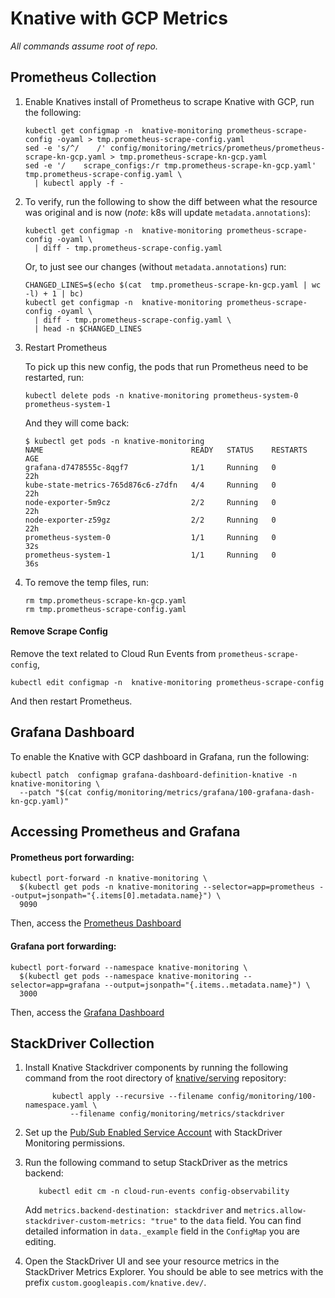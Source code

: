# Knative with GCP Metrics

_All commands assume root of repo._

## Prometheus Collection

1. Enable Knatives install of Prometheus to scrape Knative with GCP, run the
   following:

   ```shell
   kubectl get configmap -n  knative-monitoring prometheus-scrape-config -oyaml > tmp.prometheus-scrape-config.yaml
   sed -e 's/^/    /' config/monitoring/metrics/prometheus/prometheus-scrape-kn-gcp.yaml > tmp.prometheus-scrape-kn-gcp.yaml
   sed -e '/    scrape_configs:/r tmp.prometheus-scrape-kn-gcp.yaml' tmp.prometheus-scrape-config.yaml \
     | kubectl apply -f -
   ```

1. To verify, run the following to show the diff between what the resource was
   original and is now (_note_: k8s will update `metadata.annotations`):

   ```shell
   kubectl get configmap -n  knative-monitoring prometheus-scrape-config -oyaml \
     | diff - tmp.prometheus-scrape-config.yaml
   ```

   Or, to just see our changes (without `metadata.annotations`) run:

   ```shell
   CHANGED_LINES=$(echo $(cat  tmp.prometheus-scrape-kn-gcp.yaml | wc -l) + 1 | bc)
   kubectl get configmap -n  knative-monitoring prometheus-scrape-config -oyaml \
     | diff - tmp.prometheus-scrape-config.yaml \
     | head -n $CHANGED_LINES
   ```

1. Restart Prometheus

   To pick up this new config, the pods that run Prometheus need to be
   restarted, run:

   ```shell
   kubectl delete pods -n knative-monitoring prometheus-system-0 prometheus-system-1
   ```

   And they will come back:

   ```shell
   $ kubectl get pods -n knative-monitoring
   NAME                                 READY   STATUS    RESTARTS   AGE
   grafana-d7478555c-8qgf7              1/1     Running   0          22h
   kube-state-metrics-765d876c6-z7dfn   4/4     Running   0          22h
   node-exporter-5m9cz                  2/2     Running   0          22h
   node-exporter-z59gz                  2/2     Running   0          22h
   prometheus-system-0                  1/1     Running   0          32s
   prometheus-system-1                  1/1     Running   0          36s
   ```

1. To remove the temp files, run:

   ```shell
   rm tmp.prometheus-scrape-kn-gcp.yaml
   rm tmp.prometheus-scrape-config.yaml
   ```

#### Remove Scrape Config

Remove the text related to Cloud Run Events from `prometheus-scrape-config`,

```shell
kubectl edit configmap -n  knative-monitoring prometheus-scrape-config
```

And then restart Prometheus.

## Grafana Dashboard

To enable the Knative with GCP dashboard in Grafana, run the following:

```shell
kubectl patch  configmap grafana-dashboard-definition-knative -n knative-monitoring \
  --patch "$(cat config/monitoring/metrics/grafana/100-grafana-dash-kn-gcp.yaml)"
```

## Accessing Prometheus and Grafana

#### Prometheus port forwarding:

```shell
kubectl port-forward -n knative-monitoring \
  $(kubectl get pods -n knative-monitoring --selector=app=prometheus --output=jsonpath="{.items[0].metadata.name}") \
  9090
```

Then, access the [Prometheus Dashboard](http://localhost:9090)

#### Grafana port forwarding:

```shell
kubectl port-forward --namespace knative-monitoring \
  $(kubectl get pods --namespace knative-monitoring --selector=app=grafana --output=jsonpath="{.items..metadata.name}") \
  3000
```

Then, access the [Grafana Dashboard](http://localhost:3000)

## StackDriver Collection

1.  Install Knative Stackdriver components by running the following command from
    the root directory of [knative/serving](https://github.com/knative/serving)
    repository:

    ```shell
          kubectl apply --recursive --filename config/monitoring/100-namespace.yaml \
              --filename config/monitoring/metrics/stackdriver
    ```

1.  Set up the [Pub/Sub Enabled Service Account](../../../docs/pubsub/README.md)
    with StackDriver Monitoring permissions.

1.  Run the following command to setup StackDriver as the metrics backend:

    ```shell
       kubectl edit cm -n cloud-run-events config-observability
    ```

    Add `metrics.backend-destination: stackdriver` and
    `metrics.allow-stackdriver-custom-metrics: "true"` to the `data` field. You
    can find detailed information in `data._example` field in the `ConfigMap`
    you are editing.

1.  Open the StackDriver UI and see your resource metrics in the StackDriver
    Metrics Explorer. You should be able to see metrics with the prefix
    `custom.googleapis.com/knative.dev/`.
